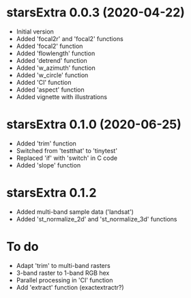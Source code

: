 # starsExtra 0.0.3 (2020-04-22)

* Initial version
* Added 'focal2r' and 'focal2' functions
* Added 'focal2' function
* Added 'flowlength' function
* Added 'detrend' function
* Added 'w_azimuth' function
* Added 'w_circle' function
* Added 'CI' function
* Added 'aspect' function
* Added vignette with illustrations

# starsExtra 0.1.0 (2020-06-25)

* Added 'trim' function
* Switched from 'testthat' to 'tinytest'
* Replaced 'if' with 'switch' in C code
* Added 'slope' function

# starsExtra 0.1.2

* Added multi-band sample data ('landsat')
* Added 'st_normalize_2d' and 'st_normalize_3d' functions

# To do

* Adapt 'trim' to multi-band rasters
* 3-band raster to 1-band RGB hex
* Parallel processing in 'CI' function
* Add 'extract' function (exactextractr?)
